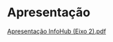 # Apresentação

[Apresentação InfoHub (Eixo 2).pdf](https://github.com/user-attachments/files/15949050/Apresentacao.InfoHub.Eixo.2.pdf)
